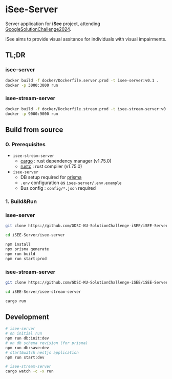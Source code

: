 # iSee-Server

Server application for **iSee** project, attending [GoogleSolutionChallenge2024](https://developers.google.com/community/gdsc-solution-challenge). 

iSee aims to provide visual assitance for individuals with visual impairments. 

## TL;DR
### isee-server
```bash
docker build -f docker/Dockerfile.server.prod -t isee-server:v0.1 .
docker -p 3000:3000 run 
```

### isee-stream-server
```bash
docker build -f docker/Dockerfile.stream.prod -t isee-stream-server:v0.1 .
docker -p 9000:9000 run 
```

## Build from source
### 0. Prerequisites
- `isee-stream-server`
  - [cargo](https://github.com/rust-lang/cargo) : rust dependency manager (v1.75.0)
  - [rustc](https://github.com/rust-lang/rust) : rust compiler (v1.75.0)
- `isee-server`
  - DB setup required for [prisma](https://www.prisma.io/)
  - `.env` configuration as `isee-server/.env.example`
  - Bus config : `config/*.json` required
  
### 1. Build&Run
### isee-server
```bash
git clone https://github.com/GDSC-KU-SolutionChallenge-iSEE/iSEE-Server.git

cd iSEE-Server/isee-server

npm install
npx prisma generate
npm run build
npm run start:prod
```

### isee-stream-server
```bash
git clone https://github.com/GDSC-KU-SolutionChallenge-iSEE/iSEE-Server.git

cd iSEE-Server/isee-stream-server

cargo run
```

## Development
```bash
# isee-server
# on initial run
npm run db:init:dev
# on db schema revision (for prisma)
npm run db:save:dev
# start&watch nestjs application
npm run start:dev

# isee-stream-server
cargo watch -c -x run
```

